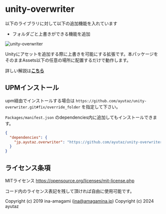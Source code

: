 # unity-overwriter

以下のライブラリに対して以下の追加機能を入れています
+ フォルダごと上書きができる機能を追加


![unity-overwriter](https://amagamina.jp/wp-content/uploads/2019/07/overwriter-test.gif)
  
Unityにアセットを追加する際に上書きを可能にする拡張です。本パッケージをそのままAssets以下の任意の場所に配置するだけで動作します。
  
詳しい解説は[**こちら**](https://amagamina.jp/overwriter/)

## UPMインストール

upm経由でインストールする場合は `https://github.com/ayutaz/unity-overwriter.git#fix/override_folder` を指定して下さい。  
  
`Packages/manifest.json` のdependencies内に追加してもインストールできます。

```manifest.json
{
  "dependencies": {
    "jp.ayutaz.overwriter": "https://github.com/ayutaz/unity-overwriter.git#fix/override_folder"
  }
}
```

## ライセンス条項

MITライセンス
https://opensource.org/licenses/mit-license.php  
  
コード内のライセンス表記を残して頂ければ自由に使用可能です。
  
Copyright (c) 2019 ina-amagami (ina@amagamina.jp)
Copyright (c) 2024 ayutaz